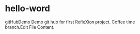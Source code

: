 # hello-word
gitHubDemo
Demo git hub for first RefleXion project. Coffee time branch.Edit File Content.
